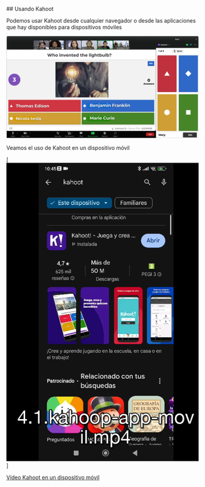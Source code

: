 ## Usando Kahoot

Podemos usar Kahoot desde cualquier navegador o  desde las aplicaciones que hay disponibles para dispositivos móviles

![](./images/kahoot-ejemplo.png)

Veamos el uso de Kahoot en un dispositivo móvil

[![](./images/portada-4.0.1.Kahoot-movil.png)]

[Vídeo Kahoot en un dispositivo móvil](https://drive.google.com/file/d/1mWTbESfM8D_JQ1VM85r8lrEh95jecfEf/view?usp=sharing)


